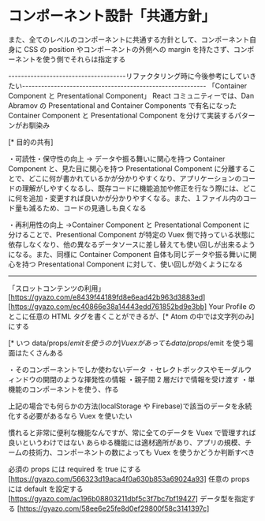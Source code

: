 # コンポーネント設計「共通方針」

また、全てのレベルのコンポーネントに共通する方針として、コンポーネント自身に CSS の position やコンポーネントの外側への margin を持たさず、コンポーネントを使う側でそれらは指定する

-------------------------------------リファクタリング時に今後参考にしていきたい----------------------------------------------------------
「Container Component と Presentational Component」
React コミュニティーでは、Dan Abramov の Presentational and Container Components で有名になった Container Component と Presentational Component を分けて実装するパターンがお馴染み

[* 目的の共有]

・可読性・保守性の向上
→ データや振る舞いに関心を持つ Container Component と、見た目に関心を持つ Presentational Component に分離することで、どこに何が書かれているかが分かりやすくなり、アプリケーションのコードの理解がしやすくなるし、既存コードに機能追加や修正を行なう際には、どこに何を追加・変更すれば良いかが分かりやすくなる。また、１ファイル内のコード量も減るため、コードの見通しも良くなる

・再利用性の向上
→Container Component と Presentational Component に分けることで、Presentional Component が特定の Vuex 側で持っている状態に依存しなくなり、他の異なるデータソースに差し替えても使い回しが出来るようになる。また、同様に Container Component 自体も同じデータや振る舞いに関心を持つ Presentational Component に対して、使い回しが効くようになる

---

「スロットコンテンツの利用」
[https://gyazo.com/e8439f44189fd8e6ead42b963d3883ed]
[https://gyazo.com/ec40866e38a14443edd761852bd9e3bb]
Your Profile のとこに任意の HTML タグを書くことができるが、[* Atom の中では文字列のみ]にする

[* いつ data/props/$emit を使うのか]
Vuex があっても data/props/$emit を使う場面はたくさんある

・そのコンポーネントでしか使わないデータ
・セレクトボックスやモーダルウィンドウの開閉のような揮発性の情報
・親子間 2 層だけで情報を受け渡す
・単機能のコンポーネントを使う、作る

上記の場合でも何らかの方法(localStorage や Firebase)で該当のデータを永続化する必要があるなら Vuex を使いたい

慣れると非常に便利な機能なんですが、常に全てのデータを Vuex で管理すれば良いというわけではない
あらゆる機能には適材適所があり、アプリの規模、チームの技術力、コンポーネントの数によっても Vuex を使うかどうか判断すべき

必須の props には required を true にする
[https://gyazo.com/566323d19aca4f0a630b853a69024a93]
任意の props には default を設定する
[https://gyazo.com/ac196b08803211dbf5c3f7bc7bf19427]
データ型を指定する
[https://gyazo.com/58ee6e25fe8d0ef29800f58c3141397c]
